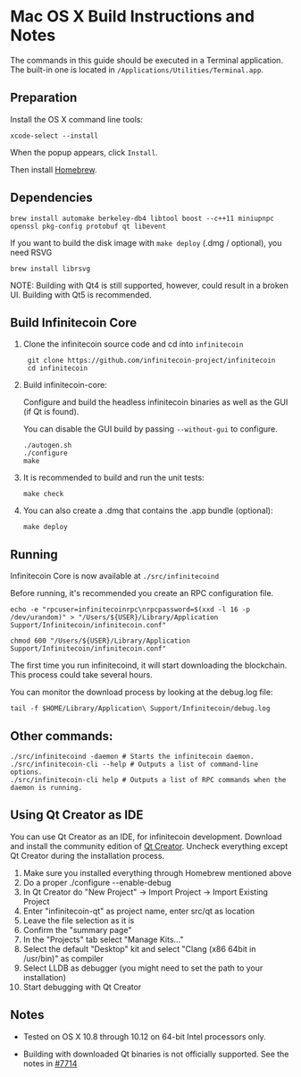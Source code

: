 Mac OS X Build Instructions and Notes
====================================
The commands in this guide should be executed in a Terminal application.
The built-in one is located in `/Applications/Utilities/Terminal.app`.

Preparation
-----------
Install the OS X command line tools:

`xcode-select --install`

When the popup appears, click `Install`.

Then install [Homebrew](https://brew.sh).

Dependencies
----------------------

    brew install automake berkeley-db4 libtool boost --c++11 miniupnpc openssl pkg-config protobuf qt libevent

If you want to build the disk image with `make deploy` (.dmg / optional), you need RSVG

    brew install librsvg

NOTE: Building with Qt4 is still supported, however, could result in a broken UI. Building with Qt5 is recommended.

Build Infinitecoin Core
------------------------

1. Clone the infinitecoin source code and cd into `infinitecoin`

        git clone https://github.com/infinitecoin-project/infinitecoin
        cd infinitecoin

2.  Build infinitecoin-core:

    Configure and build the headless infinitecoin binaries as well as the GUI (if Qt is found).

    You can disable the GUI build by passing `--without-gui` to configure.

        ./autogen.sh
        ./configure
        make

3.  It is recommended to build and run the unit tests:

        make check

4.  You can also create a .dmg that contains the .app bundle (optional):

        make deploy

Running
-------

Infinitecoin Core is now available at `./src/infinitecoind`

Before running, it's recommended you create an RPC configuration file.

    echo -e "rpcuser=infinitecoinrpc\nrpcpassword=$(xxd -l 16 -p /dev/urandom)" > "/Users/${USER}/Library/Application Support/Infinitecoin/infinitecoin.conf"

    chmod 600 "/Users/${USER}/Library/Application Support/Infinitecoin/infinitecoin.conf"

The first time you run infinitecoind, it will start downloading the blockchain. This process could take several hours.

You can monitor the download process by looking at the debug.log file:

    tail -f $HOME/Library/Application\ Support/Infinitecoin/debug.log

Other commands:
-------

    ./src/infinitecoind -daemon # Starts the infinitecoin daemon.
    ./src/infinitecoin-cli --help # Outputs a list of command-line options.
    ./src/infinitecoin-cli help # Outputs a list of RPC commands when the daemon is running.

Using Qt Creator as IDE
------------------------
You can use Qt Creator as an IDE, for infinitecoin development.
Download and install the community edition of [Qt Creator](https://www.qt.io/download/).
Uncheck everything except Qt Creator during the installation process.

1. Make sure you installed everything through Homebrew mentioned above
2. Do a proper ./configure --enable-debug
3. In Qt Creator do "New Project" -> Import Project -> Import Existing Project
4. Enter "infinitecoin-qt" as project name, enter src/qt as location
5. Leave the file selection as it is
6. Confirm the "summary page"
7. In the "Projects" tab select "Manage Kits..."
8. Select the default "Desktop" kit and select "Clang (x86 64bit in /usr/bin)" as compiler
9. Select LLDB as debugger (you might need to set the path to your installation)
10. Start debugging with Qt Creator

Notes
-----

* Tested on OS X 10.8 through 10.12 on 64-bit Intel processors only.

* Building with downloaded Qt binaries is not officially supported. See the notes in [#7714](https://github.com/bitcoin/bitcoin/issues/7714)
